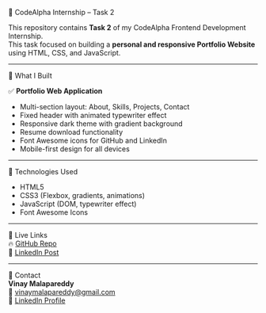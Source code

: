 🚀 CodeAlpha Internship – Task 2

This repository contains **Task 2** of my CodeAlpha Frontend Development Internship.  
This task focused on building a **personal and responsive Portfolio Website** using HTML, CSS, and JavaScript.

---

📌 What I Built

✅ **Portfolio Web Application**  
- Multi-section layout: About, Skills, Projects, Contact  
- Fixed header with animated typewriter effect  
- Responsive dark theme with gradient background  
- Resume download functionality  
- Font Awesome icons for GitHub and LinkedIn  
- Mobile-first design for all devices

---

🎨 Technologies Used
- HTML5  
- CSS3 (Flexbox, gradients, animations)  
- JavaScript (DOM, typewriter effect)  
- Font Awesome Icons

---

🔗 Live Links  
🔥 [GitHub Repo](https://github.com/Kalyan-5460/CodeAlpha_tasks/tree/main/task2_portfolio_site)  
💼 [LinkedIn Post](https://www.linkedin.com/posts/malapareddy-kalyan-venkat-vinay-12a41b292_codealpha-frontenddevelopment-portfoliowebsite-activity-7345510678121562114-zFjm?utm_source=social_share_send&utm_medium=android_app&rcm=ACoAAEblq_IBNPC_f2HbopMiFU-z9w4v3NAe1oM&utm_campaign=copy_link)

---

📧 Contact  
**Vinay Malapareddy**  
📩 vinaymalapareddy@gmail.com  
🔗 [LinkedIn Profile](https://www.linkedin.com/in/malapareddy-kalyan-venkat-vinay-12a41b292)
